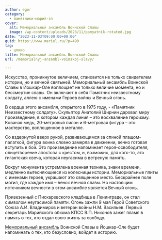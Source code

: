 ```yaml
---
author: egor
category:
  - памятники-марий-эл
cover:
  alt: Мемориальный ансамбль Воинской Славы
  image: /wp-content/uploads/2023/11/pamyatnik-rotated.jpg
date: "2023-11-03T09:00:00+00:00"
guid: https://www.mariel.ru/?p=499
tag:
  - цпкио
title: Мемориальный ансамбль Воинской Славы
url: /memorialnyj-ansambl-voinskoj-slavy/

---
```

Искусство, проникнутое величием, становится не только свидетелем истории, но и вечной святыней. Мемориальный ансамбль Воинской Славы в Йошкар-Оле воплощает не только величие момента, но и бессмертие славы. Он включает в себя Памятник неизвестному солдату, аллею с именами Героев войны и Вечный огонь.

В сердце этого ансамбля, открытого в 1975 году, - «Памятник Неизвестному солдату». Скульптор Анатолий Ширнин даровал миру произведение, в котором каждая линия – это восхваление героизму. Кованая медь, 20-метровый пилон и 6-метровая фигура – это мастерство, воплощенное в металле.

Со вздернутой вверх рукой, развивающимся за спиной плащом-палаткой, фигура воина словно замерла в движении, вечно готовая вступить в бой. Это произведение напоминает героя-освободителя, олицетворение апостола с крестом, и, возможно, для кого-то, это гигантская свеча, которая неугасима в ветреную память.

Вокруг монумента устремлена военная техника, знаки времени, медленно вытесняющиеся из колесницы истории. Мемориальные плиты с именами героев, украшают это священное место. Бескрайнее поле могил, где каждое имя – венок вечной славы. Но настоящим источником вечности в этом ансамбле является Вечный огонь.

Привезенный с Пискаревского кладбища в Ленинграде, он стал символом неугасимой памяти. Огонь зажли 9 мая Герой Советского Союза А.И. Владимиров и ветеран войны Н.М. Васильев. Первый секретарь Марийского обкома КПСС В.П. Никонов зажег пламя в память о тех, кто отдал свою жизнь за свободу.

[Мемориальный ансамбль](/wwi/) Воинской Славы в Йошкар-Оле будет напоминать о тех, кто безусловно, войдет в историю.
